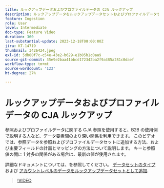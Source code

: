 ```yaml
---
title: ルックアップデータおよびプロファイルデータの CJA ルックアップ
description: ルックアップデータをルックアップデータセットおよびプロファイルデータセットに追加する方法と、主なフィールドを計画およびマッピングする方法を説明します。
feature: Ingestion
role: User
level: Intermediate
doc-type: Feature Video
duration: 360
last-substantial-update: 2023-12-18T00:00:00Z
jira: KT-14719
thumbnail: 3426424.jpeg
exl-id: 5db80f7c-c54e-43e2-b629-e1b05b1c0aa9
source-git-commit: 35e9e2baa41bbcd172342ba2f9a485a281c0daef
workflow-type: tm+mt
source-wordcount: '123'
ht-degree: 27%

---
```


# ルックアップデータおよびプロファイルデータの CJA ルックアップ

参照およびプロファイルデータに関する CJA 参照を使用すると、B2B の使用例で説明する人など、データ要素間のより深い関係を利用できます。  このビデオでは、参照データを参照およびプロファイルデータセットに追加する方法、および主要フィールドの計画とマッピングの方法について説明します。  キーと参照値の間に 1 対多の関係がある場合は、最新の値が使用されます。

詳細なドキュメントについては、を参照してください。 [データセットのタイプ](https://experienceleague.adobe.com/docs/analytics-platform/using/cja-connections/create-connection.html?lang=en#dataset-types) および [アカウントレベルのデータをルックアップデータセットとして追加](https://experienceleague.adobe.com/docs/analytics-platform/using/cja-usecases/b2b/b2b.html?lang=en).

>[!VIDEO](https://video.tv.adobe.com/v/3426424/?learn=on)
